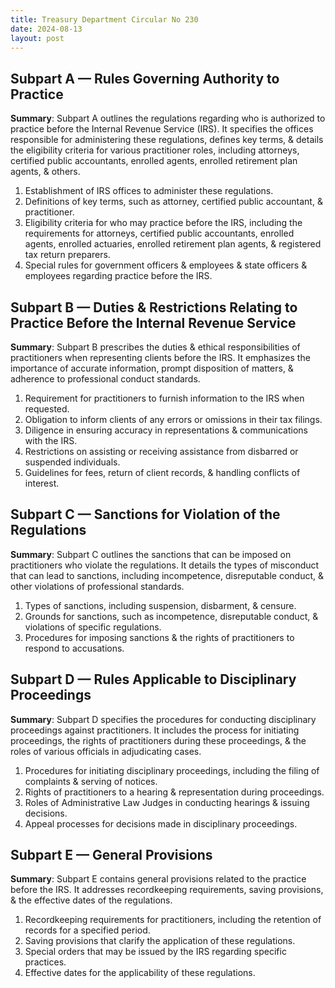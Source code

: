 ```yaml
---
title: Treasury Department Circular No 230
date: 2024-08-13
layout: post
---
```


## Subpart A — Rules Governing Authority to Practice

**Summary**: Subpart A outlines the regulations regarding who is authorized to practice before the Internal Revenue Service (IRS). It specifies the offices responsible for administering these regulations, defines key terms, & details the eligibility criteria for various practitioner roles, including attorneys, certified public accountants, enrolled agents, enrolled retirement plan agents, & others.

1. Establishment of IRS offices to administer these regulations.
2. Definitions of key terms, such as attorney, certified public accountant, & practitioner.
3. Eligibility criteria for who may practice before the IRS, including the requirements for attorneys, certified public accountants, enrolled agents, enrolled actuaries, enrolled retirement plan agents, & registered tax return preparers.
4. Special rules for government officers & employees & state officers & employees regarding practice before the IRS.

## Subpart B — Duties & Restrictions Relating to Practice Before the Internal Revenue Service

**Summary**: Subpart B prescribes the duties & ethical responsibilities of practitioners when representing clients before the IRS. It emphasizes the importance of accurate information, prompt disposition of matters, & adherence to professional conduct standards.

1. Requirement for practitioners to furnish information to the IRS when requested.
2. Obligation to inform clients of any errors or omissions in their tax filings.
3. Diligence in ensuring accuracy in representations & communications with the IRS.
4. Restrictions on assisting or receiving assistance from disbarred or suspended individuals.
5. Guidelines for fees, return of client records, & handling conflicts of interest.

## Subpart C — Sanctions for Violation of the Regulations

**Summary**: Subpart C outlines the sanctions that can be imposed on practitioners who violate the regulations. It details the types of misconduct that can lead to sanctions, including incompetence, disreputable conduct, & other violations of professional standards.

1. Types of sanctions, including suspension, disbarment, & censure.
2. Grounds for sanctions, such as incompetence, disreputable conduct, & violations of specific regulations.
3. Procedures for imposing sanctions & the rights of practitioners to respond to accusations.

## Subpart D — Rules Applicable to Disciplinary Proceedings

**Summary**: Subpart D specifies the procedures for conducting disciplinary proceedings against practitioners. It includes the process for initiating proceedings, the rights of practitioners during these proceedings, & the roles of various officials in adjudicating cases.

1. Procedures for initiating disciplinary proceedings, including the filing of complaints & serving of notices.
2. Rights of practitioners to a hearing & representation during proceedings.
3. Roles of Administrative Law Judges in conducting hearings & issuing decisions.
4. Appeal processes for decisions made in disciplinary proceedings.

## Subpart E — General Provisions

**Summary**: Subpart E contains general provisions related to the practice before the IRS. It addresses recordkeeping requirements, saving provisions, & the effective dates of the regulations.

1. Recordkeeping requirements for practitioners, including the retention of records for a specified period.
2. Saving provisions that clarify the application of these regulations.
3. Special orders that may be issued by the IRS regarding specific practices.
4. Effective dates for the applicability of these regulations.
